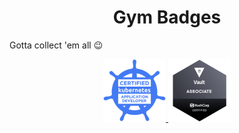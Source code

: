 <h1 align="center">Gym Badges</h1>

Gotta collect 'em all :wink:

<p align="center">
  <a target="_blank" rel="noopener noreferrer" href="https://www.youracclaim.com/badges/5cc416cb-a464-4d05-9f0b-30ea34ccac7d/public_url">
    <img height="100" width="100" src="../assets/lf-ckad.png" alt="Certified Kubernetes Application Developer">
  </a>
  <a target="_blank" rel="noopener noreferrer" href="https://www.youracclaim.com/badges/eca96d47-4c9d-4b96-a497-5618268ace0c/public_url">
    <img height="100" width="100" src="../assets/hc-cva.png" alt="HashiCorp Certified: Vault Associate">
  </a>
</p>
